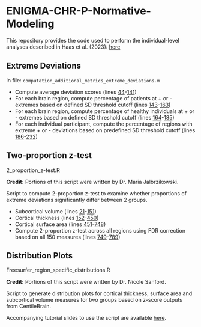 # ENIGMA-CHR-P-Normative-Modeling
This repository provides the code used to perform the individual-level analyses described in Haas et al. (2023): [here](https://jamanetwork.com/journals/jamapsychiatry/fullarticle/2810624)

## Extreme Deviations
In file: `computation_additional_metrics_extreme_deviations.m`

* Compute average deviation scores (lines [44](https://github.com/shalailahaas/ENIGMA-CHR-P-Normative-Modeling/blob/9602bd1fface13d56ae61dbd14a8f4131d5d2d75/computation_additional_metrics_extreme_deviations.m#L44)-[141](https://github.com/shalailahaas/ENIGMA-CHR-P-Normative-Modeling/blob/9602bd1fface13d56ae61dbd14a8f4131d5d2d75/computation_additional_metrics_extreme_deviations.m#L141))
* For each brain region, compute percentage of patients at + or - extremes based on defined SD threshold cutoff (lines [143](https://github.com/shalailahaas/ENIGMA-CHR-P-Normative-Modeling/blob/9602bd1fface13d56ae61dbd14a8f4131d5d2d75/computation_additional_metrics_extreme_deviations.m#L143)-[163](https://github.com/shalailahaas/ENIGMA-CHR-P-Normative-Modeling/blob/9602bd1fface13d56ae61dbd14a8f4131d5d2d75/computation_additional_metrics_extreme_deviations.m#L163))
* For each brain region, compute percentage of healthy individuals at + or - extremes based on defined SD threshold cutoff (lines [164](https://github.com/shalailahaas/ENIGMA-CHR-P-Normative-Modeling/blob/9602bd1fface13d56ae61dbd14a8f4131d5d2d75/computation_additional_metrics_extreme_deviations.m#L164)-[185](https://github.com/shalailahaas/ENIGMA-CHR-P-Normative-Modeling/blob/9602bd1fface13d56ae61dbd14a8f4131d5d2d75/computation_additional_metrics_extreme_deviations.m#L185))
* For each individual participant, compute the percentage of regions with extreme + or - deviations based on predefined SD threshold cutoff (lines [186](https://github.com/shalailahaas/ENIGMA-CHR-P-Normative-Modeling/blob/9602bd1fface13d56ae61dbd14a8f4131d5d2d75/computation_additional_metrics_extreme_deviations.m#L186)-[232](https://github.com/shalailahaas/ENIGMA-CHR-P-Normative-Modeling/blob/9602bd1fface13d56ae61dbd14a8f4131d5d2d75/computation_additional_metrics_extreme_deviations.m#L232))

 
## Two-proportion z-test
2\_proportion\_z-test.R

__Credit:__ Portions of this script were written by Dr. Maria Jalbrzikowski. 

Script to compute 2-proportion z-test to examine whether proportions of extreme deviations significantly differ between 2 groups. 

* Subcortical volume (lines [21](https://github.com/shalailahaas/ENIGMA-CHR-P-Normative-Modeling/blob/9716768e6666ec356163e2119622364fb4264af8/2_proportion_z-test.R#L21)-[151](https://github.com/shalailahaas/ENIGMA-CHR-P-Normative-Modeling/blob/9716768e6666ec356163e2119622364fb4264af8/2_proportion_z-test.R#L151))
* Cortical thickness (lines [152](https://github.com/shalailahaas/ENIGMA-CHR-P-Normative-Modeling/blob/9716768e6666ec356163e2119622364fb4264af8/2_proportion_z-test.R#L152)-[450](https://github.com/shalailahaas/ENIGMA-CHR-P-Normative-Modeling/blob/9716768e6666ec356163e2119622364fb4264af8/2_proportion_z-test.R#L450))
* Cortical surface area (lines [451](https://github.com/shalailahaas/ENIGMA-CHR-P-Normative-Modeling/blob/9716768e6666ec356163e2119622364fb4264af8/2_proportion_z-test.R#L451)-[748](https://github.com/shalailahaas/ENIGMA-CHR-P-Normative-Modeling/blob/9716768e6666ec356163e2119622364fb4264af8/2_proportion_z-test.R#L748))
* Compute 2-proportion z-test across all regions using FDR correction based on all 150 measures (lines [749](https://github.com/shalailahaas/ENIGMA-CHR-P-Normative-Modeling/blob/9716768e6666ec356163e2119622364fb4264af8/2_proportion_z-test.R#L749)-[789](https://github.com/shalailahaas/ENIGMA-CHR-P-Normative-Modeling/blob/9716768e6666ec356163e2119622364fb4264af8/2_proportion_z-test.R#L789)) 


## Distribution Plots

Freesurfer\_region\_specific\_distributions.R

__Credit:__ Portions of this script were written by Dr. Nicole Sanford.

Script to generate distribution plots for cortical thickness, surface area and subcortical volume measures  for two groups based on z-score outputs from CentileBrain. 

Accompanying tutorial slides to use the script are available [here](https://docs.google.com/presentation/d/19dMnLIi21FdUXMm6betug6VuHMxS5YID/edit?usp=sharing&ouid=105633577450428342048&rtpof=true&sd=true).


